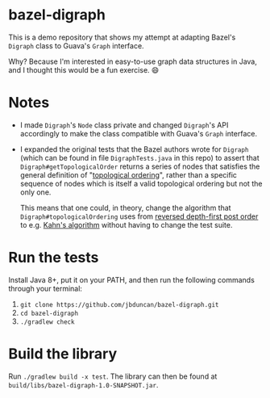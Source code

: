 # bazel-digraph
This is a demo repository that shows my attempt at adapting Bazel's `Digraph` class to Guava's `Graph` interface.

Why? Because I'm interested in easy-to-use graph data structures in Java, and I thought this would be a fun exercise. :smile:

# Notes
- I made `Digraph`'s `Node` class private and changed `Digraph`'s API accordingly to make the class compatible with Guava's `Graph` interface.
- I expanded the original tests that the Bazel authors wrote for `Digraph` (which can be found in file `DigraphTests.java` in this repo) to assert that `Digraph#getTopologicalOrder` returns a series of nodes that satisfies the general definition of "[topological ordering](https://en.wikipedia.org/wiki/Topological_sorting)", rather than a specific sequence of nodes which is itself a valid topological ordering but not the only one.

  This means that one could, in theory, change the algorithm that `Digraph#topologicalOrdering` uses from [reversed depth-first post order](https://en.wikipedia.org/wiki/Topological_sorting#Depth-first_search) to e.g. [Kahn's algorithm](https://en.wikipedia.org/wiki/Topological_sorting#Kahn's_algorithm) without having to change the test suite.

# Run the tests

Install Java 8+, put it on your PATH, and then run the following commands through your terminal:

1. `git clone https://github.com/jbduncan/bazel-digraph.git`
2. `cd bazel-digraph`
3. `./gradlew check`

# Build the library
Run `./gradlew build -x test`. The library can then be found at `build/libs/bazel-digraph-1.0-SNAPSHOT.jar`.
